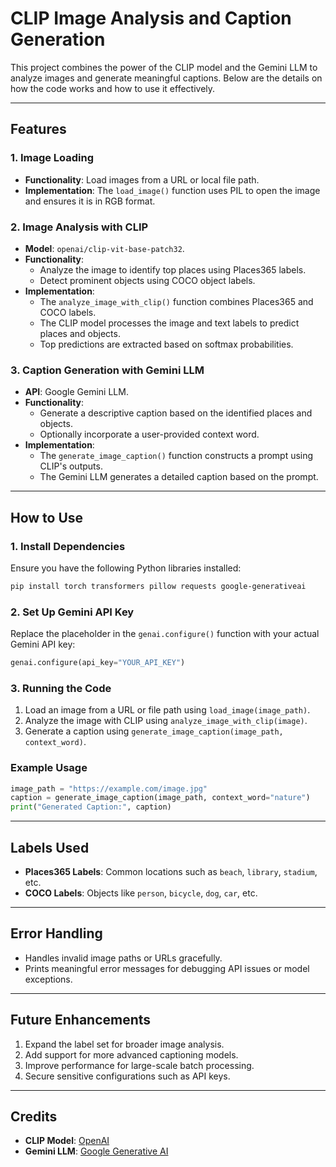 # CLIP Image Analysis and Caption Generation

This project combines the power of the CLIP model and the Gemini LLM to analyze images and generate meaningful captions. Below are the details on how the code works and how to use it effectively.

---

## Features

### 1. **Image Loading**
- **Functionality**: Load images from a URL or local file path.
- **Implementation**: The `load_image()` function uses PIL to open the image and ensures it is in RGB format.

### 2. **Image Analysis with CLIP**
- **Model**: `openai/clip-vit-base-patch32`.
- **Functionality**:
  - Analyze the image to identify top places using Places365 labels.
  - Detect prominent objects using COCO object labels.
- **Implementation**:
  - The `analyze_image_with_clip()` function combines Places365 and COCO labels.
  - The CLIP model processes the image and text labels to predict places and objects.
  - Top predictions are extracted based on softmax probabilities.

### 3. **Caption Generation with Gemini LLM**
- **API**: Google Gemini LLM.
- **Functionality**:
  - Generate a descriptive caption based on the identified places and objects.
  - Optionally incorporate a user-provided context word.
- **Implementation**:
  - The `generate_image_caption()` function constructs a prompt using CLIP's outputs.
  - The Gemini LLM generates a detailed caption based on the prompt.

---

## How to Use

### 1. Install Dependencies
Ensure you have the following Python libraries installed:
```bash
pip install torch transformers pillow requests google-generativeai
```

### 2. Set Up Gemini API Key
Replace the placeholder in the `genai.configure()` function with your actual Gemini API key:
```python
genai.configure(api_key="YOUR_API_KEY")
```

### 3. Running the Code
1. Load an image from a URL or file path using `load_image(image_path)`.
2. Analyze the image with CLIP using `analyze_image_with_clip(image)`.
3. Generate a caption using `generate_image_caption(image_path, context_word)`.

### Example Usage
```python
image_path = "https://example.com/image.jpg"
caption = generate_image_caption(image_path, context_word="nature")
print("Generated Caption:", caption)
```

---

## Labels Used
- **Places365 Labels**: Common locations such as `beach`, `library`, `stadium`, etc.
- **COCO Labels**: Objects like `person`, `bicycle`, `dog`, `car`, etc.

---

## Error Handling
- Handles invalid image paths or URLs gracefully.
- Prints meaningful error messages for debugging API issues or model exceptions.

---

## Future Enhancements
1. Expand the label set for broader image analysis.
2. Add support for more advanced captioning models.
3. Improve performance for large-scale batch processing.
4. Secure sensitive configurations such as API keys.

---

## Credits
- **CLIP Model**: [OpenAI](https://github.com/openai/CLIP)
- **Gemini LLM**: [Google Generative AI](https://cloud.google.com/gen-ai)

